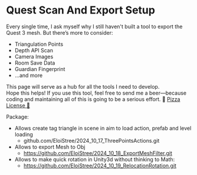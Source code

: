 # Quest Scan And Export Setup  

Every single time, I ask myself why I still haven't built a tool to export the Quest 3 mesh. 
But there’s more to consider:  
- Triangulation Points  
- Depth API Scan  
- Camera Images  
- Room Save Data  
- Guardian Fingerprint  
- …and more  

This page will serve as a hub for all the tools I need to develop.  
Hope this helps! If you use this tool, feel free to send me a beer—because coding and maintaining all of this is going to be a serious effort. 🍻
[Pizza License 🍕](https://github.com/EloiStree/License)  
   


Package:
- Allows create tag triangle in scene in aim to load action, prefab and level loading
  - github.com/EloiStree/2024_10_17_ThreePointsActions.git
- Allows to export Mesh to Obj
  - https://github.com/EloiStree/2024_10_18_ExportMeshFilter.git
- Allows to make quick rotation in Unity3d without thinking to Math:
  - https://github.com/EloiStree/2024_10_19_RelocationRotation.git
